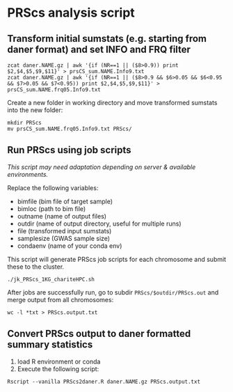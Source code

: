 # PRScs analysis script


## Transform initial sumstats (e.g. starting from daner format) and set INFO and FRQ filter

```
zcat daner.NAME.gz | awk '{if (NR==1 || ($8>0.9)) print $2,$4,$5,$9,$11}' > prsCS_sum.NAME.Info9.txt
zcat daner.NAME.gz | awk '{if (NR==1 || ($8>0.9 && $6>0.05 && $6<0.95 && $7>0.05 && $7<0.95)) print $2,$4,$5,$9,$11}' > prsCS_sum.NAME.frq05.Info9.txt
```

Create a new folder in working directory and move transformed sumstats into the new folder:

```
mkdir PRScs
mv prsCS_sum.NAME.frq05.Info9.txt PRScs/
```

## Run PRScs using job scripts

*This script may need adaptation depending on server & available environments.*

Replace the following variables: 

* bimfile (bim file of target sample)
* bimloc (path to bim file)
* outname (name of output files)
* outdir (name of output directory, useful for multiple runs)
* file (transformed input sumstats)
* samplesize (GWAS sample size)
* condaenv (name of your conda env)

This script will generate PRScs job scripts for each chromosome and submit these to the cluster.

```
./jk_PRScs_1KG_chariteHPC.sh
```

After jobs are successfully run, go to subdir `PRScs/$outdir/PRScs.out` and merge output from all chromosomes:

```
wc -l *txt > PRScs.output.txt
```

## Convert PRScs output to daner formatted summary statistics

1) load R environment or conda
2) Execute the following script:

```
Rscript --vanilla PRScs2daner.R daner.NAME.gz PRScs.output.txt
```
